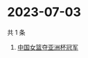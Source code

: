 # 2023-07-03

共 1 条

<!-- BEGIN -->
<!-- 最后更新时间 Mon Jul 03 2023 11:23:29 GMT+0800 (China Standard Time) -->

1. [中国女篮夺亚洲杯冠军](https://www.zhihu.com/search?q=中国女篮夺亚洲杯冠军)

<!-- END -->
